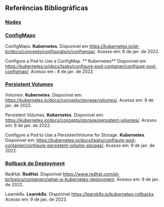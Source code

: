## Referências Bibliográficas

###  [Nodes](https://github.com/Numb4r/KubernetesTutorial/blob/master/markdown/indice.md#nodes)
###   [ConfigMaps](https://github.com/Numb4r/KubernetesTutorial/blob/master/markdown/indice.md#configmaps)

ConfigMaps. **Kubernetes**. Disponível em <https://kubernetes.io/pt-br/docs/concepts/configuration/configmap/>. Acesso em: 8 de jan. de 2022.

Configure a Pod to Use a ConfigMap. ** Kubernetes** Disponível em <https://kubernetes.io/docs/tasks/configure-pod-container/configure-pod-configmap/>. Acesso em : 8 de jan. de 2022.
###  [Persistent Volumes](https://github.com/Numb4r/KubernetesTutorial/blob/master/markdown/indice.md#persistent-volumes)

Volumes. **Kubernetes**. Disponível em: <https://kubernetes.io/docs/concepts/storage/volumes/>. Acesso em: 9 de jan. de 2022.

Persistent Volumes. **Kubernetes**. Disponível em: <https://kubernetes.io/docs/concepts/storage/persistent-volumes/>. Acesso em: 9 de jan. de 2022.

Configure a Pod to Use a PersistentVolume for Storage. **Kubernetes**. Disponível em: <https://kubernetes.io/docs/tasks/configure-pod-container/configure-persistent-volume-storage/>. Acesso em: 9 de jan. de 2022.

###   [Rollback de Deployment](https://github.com/Numb4r/KubernetesTutorial/blob/master/markdown/indice.md#rollback-de-deployment)
RedHat. **RedHat**. Disponível <https://www.redhat.com/pt-br/topics/containers/what-is-kubernetes-deployment>. Acesso em: 9 de jan. de 2022.

Learnk8s. **Learnk8s**. Disponível <https://learnk8s.io/kubernetes-rollbacks>. Acesso em: 9 de jan. de 2022.
